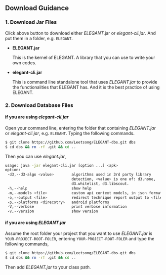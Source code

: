 ## Download Guidance

### 1. Download Jar Files

Click above button to download either *ELEGANT*.jar or *elegant-cli.jar*. And put them in a folder, e.g. `ELEGANT`.

+ **ELEGANT.jar**

  This is the kernel of ELEGANT. A library that you can use to write your own codes.

+ **elegant-cli.jar**

  This is command line standalone tool that uses *ELEGANT.jar* to provide the functionalities that ELEGANT has. And it is the best practice of using ELEGANT.

### 2. Download Database Files

#### if you are using *elegant-cli.jar*

Open your command line, entering the folder that containing *ELEGANT.jar* or *elegant-cli.jar*, e.g. `ELEGANT`. Typing the following commands.

``` bash
$ git clone https://github.com/Leetsong/ELEGANT-dbs.git dbs
$ cd dbs && rm -rf .git && cd ..
```

Then you can use *elegant.jar*,

```bash
usage: java -jar elegant-cli.jar [option ...] <apk>
option:
 -d3,--d3-algo <value>        algorithms used in 3rd party library
                              detection, <value> is one of: d3.none,
                              d3.whitelist, d3.libscout.
 -h,--help                    show help
 -m,--models <file>           custom api context models, in json format
 -o,--output <file>           redirect technique report output to <file>
 -p,--platforms <direcotry>   android platforms
 -V,--verbose                 print verbose information
 -v,--version                 show version
```

#### if you are using *ELEGANT.jar*

Assume the root folder your project that you want to use *ELEGANT.jar* is `YOUR-PROJECT-ROOT-FOLER`, entering `YOUR-PROJECT-ROOT-FOLER` and type the following commands,

```bash
$ git clone https://github.com/Leetsong/ELEGANT-dbs.git dbs
$ cd dbs && rm -rf .git && cd ..
```

Then add *ELEGANT.jar* to your class path.



